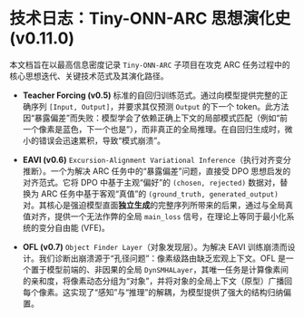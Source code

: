 # 技术日志：Tiny-ONN-ARC 思想演化史 (v0.11.0)

本文档旨在以最高信息密度记录 `Tiny-ONN-ARC` 子项目在攻克 ARC 任务过程中的核心思想迭代、关键技术范式及其演化路径。

- **Teacher Forcing (v0.5)**
    标准的自回归训练范式。通过向模型提供完整的正确序列 `[Input, Output]`，并要求其仅预测 `Output` 的下一个 token。此方法因“暴露偏差”而失败：模型学会了依赖正确上下文的局部模式匹配（例如“前一个像素是蓝色，下一个也是”），而非真正的全局推理。在自回归生成时，微小的错误会迅速累积，导致“模式崩溃”。

- **EAVI (v0.6)**
    `Excursion-Alignment Variational Inference`（执行对齐变分推断）。一个为解决 ARC 任务中的“暴露偏差”问题，直接受 DPO 思想启发的对齐范式。它将 DPO 中基于主观“偏好”的 `(chosen, rejected)` 数据对，替换为 ARC 任务中基于客观“真值”的 `(ground_truth, generated_output)` 对。其核心是强迫模型直面**独立生成**的完整序列所带来的后果，通过与全局真值对齐，提供一个无法作弊的全局 `main_loss` 信号，在理论上等同于最小化系统的变分自由能 (VFE)。

- **OFL (v0.7)**
    `Object Finder Layer`（对象发现层）。为解决 EAVI 训练崩溃而设计。我们诊断出崩溃源于“孔径问题”：像素级路由缺乏宏观上下文。OFL 是一个置于模型前端的、非因果的全局 `DynSMHALayer`，其唯一任务是计算像素间的亲和度，将像素动态分组为“对象”，并将对象的全局上下文（原型）广播回每个像素。这实现了“感知”与“推理”的解耦，为模型提供了强大的结构归纳偏置。
